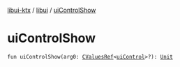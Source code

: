 [libui-ktx](../index.md) / [libui](index.md) / [uiControlShow](./ui-control-show.md)

# uiControlShow

`fun uiControlShow(arg0: `[`CValuesRef`](../kotlinx.cinterop/-c-values-ref/index.md)`<`[`uiControl`](ui-control/index.md)`>?): `[`Unit`](https://kotlinlang.org/api/latest/jvm/stdlib/kotlin/-unit/index.html)